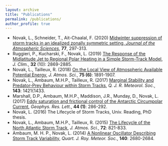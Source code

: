 ```yaml
---
layout: archive
title: "Publications"
permalink: /publications/
author_profile: true
---
```


- Novak, L., Schneider, T., Ait-Chaalal, F. (2020) [Midwinter suppression of storm tracks in an idealized zonally symmetric setting, *Journal of the Atmospheric Sciences*](https://journals.ametsoc.org/doi/full/10.1175/JAS-D-18-0353.1), **77**, 297-313.
- Ruggieri, P., Kucharski, F., Novak, L. (2019) [The Response of the Midlatitude Jet to Regional Polar Heating in a Simple Storm-Track Model](https://journals.ametsoc.org/doi/full/10.1175/JCLI-D-18-0257.1), *J. Clim.*, **32** (10): 2869-2885.
- Novak, L., Tailleux, R. (2018) [On the Local View of Atmospheric Available Potential Energy](https://journals.ametsoc.org/doi/full/10.1175/JAS-D-17-0330.1), *J.
Atmos. Sci.*, **75 (6)**: 1891-1907.
- Novak, L., Ambaum, M.H.P., Tailleux, R. (2017) [Marginal Stability and Predator-Prey Behaviour
within Storm Tracks](https://www.google.com/search?client=safari&rls=en&q=Marginal+Stability+and+Predator-Prey+Behaviour+within+Storm+Tracks&ie=UTF-8&oe=UTF-8), *Q. J. R. Meteorol. Soc.*, **143**: 1421{1433.
- Marshall, D.P., Ambaum, M.H.P., Maddison, J.R., Munday, D., Novak, L. (2017) [Eddy saturation
and frictional control of the Antarctic Circumpolar Current](https://agupubs.onlinelibrary.wiley.com/doi/full/10.1002/2016GL071702), *Geophys. Res. Lett.*, **44 (1)**: 286-292.
- Novak, L. (2016) The Lifecycle of Storm Tracks, Univ. Reading, PhD thesis.
- Novak, L., Ambaum, M.H.P., Tailleux, R. (2015) [The Lifecycle of the North Atlantic Storm Track](https://journals.ametsoc.org/doi/full/10.1175/JAS-D-14-0082.1), *J.
Atmos. Sci.*, **72**: 821-833.
- Ambaum, M. H. P., Novak, L. (2014) [A Nonlinear Oscillator Describing Storm Track Variability](https://rmets.onlinelibrary.wiley.com/doi/full/10.1002/qj.2352),
*Quart. J. Roy. Meteor. Soc.*, **140**: 2680-2684.
